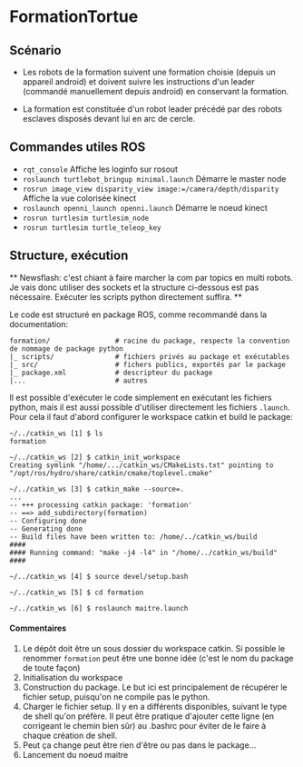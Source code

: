 FormationTortue
===============

## Scénario

- Les robots de la formation suivent une formation choisie (depuis un appareil android) et doivent suivre les instructions d'un leader (commandé manuellement depuis android) en conservant la formation.

- La formation est constituée d'un robot leader précédé par des robots esclaves disposés devant lui en arc de cercle.


## Commandes utiles ROS

* `rqt_console` Affiche les loginfo sur rosout
* `roslaunch turtlebot_bringup minimal.launch` Démarre le master node
* `rosrun image_view disparity_view image:=/camera/depth/disparity` Affiche la vue colorisée kinect
* `roslaunch openni_launch openni.launch` Démarre le noeud kinect
* `rosrun turtlesim turtlesim_node`
* `rosrun turtlesim turtle_teleop_key`

## Structure, exécution

** Newsflash: c'est chiant à faire marcher la com par topics en multi robots. Je vais donc utiliser des sockets et la structure ci-dessous est pas nécessaire. Exécuter les scripts python directement suffira. **

Le code est structuré en package ROS, comme recommandé dans la documentation:

```
formation/                # racine du package, respecte la convention de nommage de package python
|_ scripts/               # fichiers privés au package et exécutables
|_ src/                   # fichers publics, exportés par le package
|_ package.xml            # descripteur du package
|...                      # autres
```

Il est possible d'exécuter le code simplement en exécutant les fichiers python, mais il est aussi possible d'utiliser directement les fichiers `.launch`. Pour cela il faut d'abord configurer le workspace catkin et build le package:

```
~/../catkin_ws [1] $ ls
formation

~/../catkin_ws [2] $ catkin_init_workspace
Creating symlink "/home/.../catkin_ws/CMakeLists.txt" pointing to "/opt/ros/hydro/share/catkin/cmake/toplevel.cmake"

~/../catkin_ws [3] $ catkin_make --source=.
...
-- +++ processing catkin package: 'formation'
-- ==> add_subdirectory(formation)
-- Configuring done
-- Generating done
-- Build files have been written to: /home/../catkin_ws/build
####
#### Running command: "make -j4 -l4" in "/home/../catkin_ws/build"
####

~/../catkin_ws [4] $ source devel/setup.bash

~/../catkin_ws [5] $ cd formation

~/../catkin_ws [6] $ roslaunch maitre.launch

```

#### Commentaires

1. Le dépôt doit être un sous dossier du workspace catkin. Si possible le renommer `formation` peut être une bonne idée (c'est le nom du package de toute façon)
2. Initialisation du workspace
3. Construction du package. Le but ici est principalement de récupérer le fichier setup, puisqu'on ne compile pas le python.
4. Charger le fichier setup. Il y en a différents disponibles, suivant le type de shell qu'on préfère. Il peut être pratique d'ajouter cette ligne (en corrigeant le chemin bien sûr) au .bashrc pour éviter de le faire à chaque création de shell.
5. Peut ça change peut être rien d'être ou pas dans le package...
6. Lancement du noeud maitre